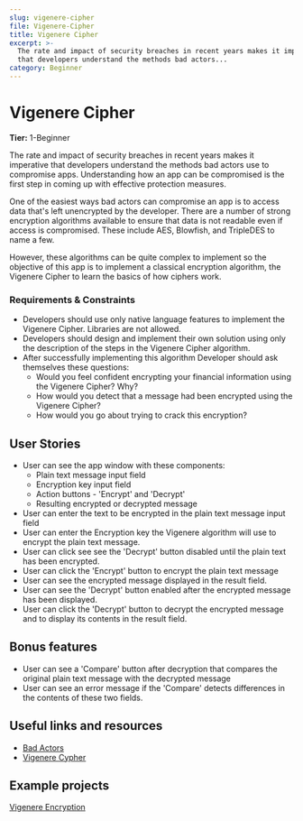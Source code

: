 ```yaml
---
slug: vigenere-cipher
file: Vigenere-Cipher
title: Vigenere Cipher
excerpt: >-
  The rate and impact of security breaches in recent years makes it imperative
  that developers understand the methods bad actors...
category: Beginner
---
```

# Vigenere Cipher

**Tier:** 1-Beginner

The rate and impact of security breaches in recent years makes it imperative
that developers understand the methods bad actors use to compromise apps. 
Understanding how an app can be compromised is the first step in coming up 
with effective protection measures.

One of the easiest ways bad actors can compromise an app is to access
data that's left unencrypted by the developer. There are a number of strong
encryption algorithms available to ensure that data is not readable even if
access is compromised. These include AES, Blowfish, and TripleDES to name a
few. 

However, these algorithms can be quite complex to implement so the objective
of this app is to implement a classical encryption algorithm, the Vigenere
Cipher to learn the basics of how ciphers work.

### Requirements & Constraints

- Developers should use only native language features to implement the Vigenere
Cipher. Libraries are not allowed.
- Developers should design and implement their own solution using only the
description of the steps in the Vigenere Cipher algorithm.
- After successfully implementing this algorithm Developer should ask
themselves these questions:
    - Would you feel confident encrypting your financial information using the
    Vigenere Cipher? Why?
    - How would you detect that a message had been encrypted using the
    Vigenere Cipher?
    - How would you go about trying to crack this encryption?

## User Stories

* User can see the app window with these components:
    - Plain text message input field
    - Encryption key input field
    - Action buttons - 'Encrypt' and 'Decrypt'
    - Resulting encrypted or decrypted message
* User can enter the text to be encrypted in the plain text message input
field
* User can enter the Encryption key the Vigenere algorithm will use to
encrypt the plain text message.
* User can click see see the 'Decrypt' button disabled until the plain
text has been encrypted.
* User can click the 'Encrypt' button to encrypt the plain text message
* User can see the encrypted message displayed in the result field.
* User can see the 'Decrypt' button enabled after the encrypted message
has been displayed.
* User can click the 'Decrypt' button to decrypt the encrypted message
and to display its contents in the result field.

## Bonus features

* User can see a 'Compare' button after decryption that compares the 
original plain text message with the decrypted message
* User can see an error message if the 'Compare' detects differences
in the contents of these two fields.

## Useful links and resources

- [Bad Actors](http://solutionsreservoir.com/resources/introduction-to-cybersecurity/part-1-cybersecurity-overview)
- [Vigenere Cypher](https://www.geeksforgeeks.org/vigenere-cipher/)

## Example projects

[Vigenere Encryption](https://codepen.io/max1128/pen/VdyJmd)
